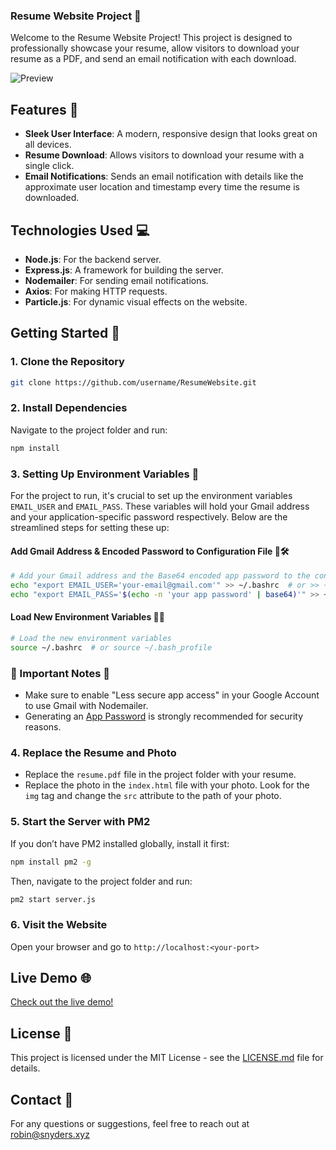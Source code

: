 ### Resume Website Project 🌟

Welcome to the Resume Website Project! This project is designed to professionally showcase your resume, allow visitors to download your resume as a PDF, and send an email notification with each download.

![Preview](https://i.imgur.com/cBQ1MFo.png)


## Features 🚀

- **Sleek User Interface**: A modern, responsive design that looks great on all devices.
- **Resume Download**: Allows visitors to download your resume with a single click.
- **Email Notifications**: Sends an email notification with details like the approximate user location and timestamp every time the resume is downloaded.

## Technologies Used 💻

- **Node.js**: For the backend server.
- **Express.js**: A framework for building the server.
- **Nodemailer**: For sending email notifications.
- **Axios**: For making HTTP requests.
- **Particle.js**: For dynamic visual effects on the website.

## Getting Started 🏁

### 1. Clone the Repository
```sh
git clone https://github.com/username/ResumeWebsite.git
```

### 2. Install Dependencies
Navigate to the project folder and run:
```sh
npm install
```

### 3. Setting Up Environment Variables 🌿

For the project to run, it's crucial to set up the environment variables `EMAIL_USER` and `EMAIL_PASS`. These variables will hold your Gmail address and your application-specific password respectively. Below are the streamlined steps for setting these up:

#### Add Gmail Address & Encoded Password to Configuration File 📧🛠
```sh
# Add your Gmail address and the Base64 encoded app password to the configuration file
echo "export EMAIL_USER='your-email@gmail.com'" >> ~/.bashrc  # or >> ~/.bash_profile
echo "export EMAIL_PASS='$(echo -n 'your app password' | base64)'" >> ~/.bashrc  # or >> ~/.bash_profile
```

#### Load New Environment Variables 💾🔄
```sh
# Load the new environment variables
source ~/.bashrc  # or source ~/.bash_profile
```

### 🚨 Important Notes 🚨
- Make sure to enable "Less secure app access" in your Google Account to use Gmail with Nodemailer.
- Generating an [App Password](https://myaccount.google.com/apppasswords) is strongly recommended for security reasons.

### 4. Replace the Resume and Photo
- Replace the `resume.pdf` file in the project folder with your resume.
- Replace the photo in the `index.html` file with your photo. Look for the `img` tag and change the `src` attribute to the path of your photo.

### 5. Start the Server with PM2
If you don’t have PM2 installed globally, install it first:
```sh
npm install pm2 -g
```
Then, navigate to the project folder and run:
```sh
pm2 start server.js
```

### 6. Visit the Website
Open your browser and go to `http://localhost:<your-port>`

## Live Demo 🌐

[Check out the live demo!](<https://snyders.xyz>)

## License 📄

This project is licensed under the MIT License - see the [LICENSE.md](LICENSE.md) file for details.

## Contact 📧

For any questions or suggestions, feel free to reach out at <robin@snyders.xyz>
